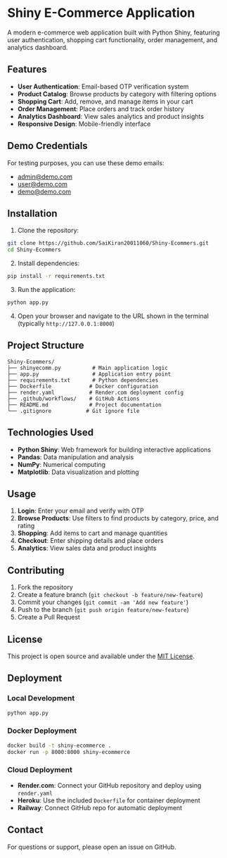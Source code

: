 # Shiny E-Commerce Application

A modern e-commerce web application built with Python Shiny, featuring user authentication, shopping cart functionality, order management, and analytics dashboard.

## Features

- **User Authentication**: Email-based OTP verification system
- **Product Catalog**: Browse products by category with filtering options
- **Shopping Cart**: Add, remove, and manage items in your cart
- **Order Management**: Place orders and track order history
- **Analytics Dashboard**: View sales analytics and product insights
- **Responsive Design**: Mobile-friendly interface

## Demo Credentials

For testing purposes, you can use these demo emails:
- admin@demo.com
- user@demo.com  
- demo@demo.com

## Installation

1. Clone the repository:
```bash
git clone https://github.com/SaiKiran20011060/Shiny-Ecommers.git
cd Shiny-Ecommers
```

2. Install dependencies:
```bash
pip install -r requirements.txt
```

3. Run the application:
```bash
python app.py
```

4. Open your browser and navigate to the URL shown in the terminal (typically `http://127.0.0.1:8000`)

## Project Structure

```
Shiny-Ecommers/
├── shinyecomm.py          # Main application logic
├── app.py                 # Application entry point
├── requirements.txt       # Python dependencies
├── Dockerfile            # Docker configuration
├── render.yaml           # Render.com deployment config
├── .github/workflows/    # GitHub Actions
├── README.md             # Project documentation
└── .gitignore           # Git ignore file
```

## Technologies Used

- **Python Shiny**: Web framework for building interactive applications
- **Pandas**: Data manipulation and analysis
- **NumPy**: Numerical computing
- **Matplotlib**: Data visualization and plotting

## Usage

1. **Login**: Enter your email and verify with OTP
2. **Browse Products**: Use filters to find products by category, price, and rating
3. **Shopping**: Add items to cart and manage quantities
4. **Checkout**: Enter shipping details and place orders
5. **Analytics**: View sales data and product insights

## Contributing

1. Fork the repository
2. Create a feature branch (`git checkout -b feature/new-feature`)
3. Commit your changes (`git commit -am 'Add new feature'`)
4. Push to the branch (`git push origin feature/new-feature`)
5. Create a Pull Request

## License

This project is open source and available under the [MIT License](LICENSE).

## Deployment

### Local Development
```bash
python app.py
```

### Docker Deployment
```bash
docker build -t shiny-ecommerce .
docker run -p 8000:8000 shiny-ecommerce
```

### Cloud Deployment
- **Render.com**: Connect your GitHub repository and deploy using `render.yaml`
- **Heroku**: Use the included `Dockerfile` for container deployment
- **Railway**: Connect GitHub repo for automatic deployment

## Contact

For questions or support, please open an issue on GitHub.